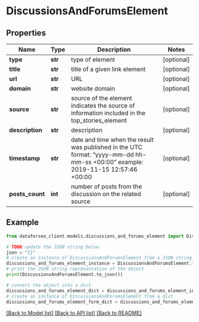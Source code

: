 # DiscussionsAndForumsElement


## Properties

Name | Type | Description | Notes
------------ | ------------- | ------------- | -------------
**type** | **str** | type of element | [optional] 
**title** | **str** | title of a given link element | [optional] 
**url** | **str** | URL | [optional] 
**domain** | **str** | website domain | [optional] 
**source** | **str** | source of the element indicates the source of information included in the top_stories_element | [optional] 
**description** | **str** | description | [optional] 
**timestamp** | **str** | date and time when the result was published in the UTC format: “yyyy-mm-dd hh-mm-ss +00:00” example: 2019-11-15 12:57:46 +00:00 | [optional] 
**posts_count** | **int** | number of posts from the discussion on the related source | [optional] 

## Example

```python
from dataforseo_client.models.discussions_and_forums_element import DiscussionsAndForumsElement

# TODO update the JSON string below
json = "{}"
# create an instance of DiscussionsAndForumsElement from a JSON string
discussions_and_forums_element_instance = DiscussionsAndForumsElement.from_json(json)
# print the JSON string representation of the object
print(DiscussionsAndForumsElement.to_json())

# convert the object into a dict
discussions_and_forums_element_dict = discussions_and_forums_element_instance.to_dict()
# create an instance of DiscussionsAndForumsElement from a dict
discussions_and_forums_element_form_dict = discussions_and_forums_element.from_dict(discussions_and_forums_element_dict)
```
[[Back to Model list]](../README.md#documentation-for-models) [[Back to API list]](../README.md#documentation-for-api-endpoints) [[Back to README]](../README.md)


